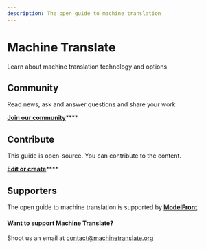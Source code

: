 ```yaml
---
description: The open guide to machine translation
---
```


# Machine Translate

Learn about machine translation technology and options

## Community

Read news, ask and answer questions and share your work

[**Join our community**](https://form.typeform.com/c/ndac7OIs)\*\*\*\*

## Contribute

This guide is open-source.  You can contribute to the content.

[**Edit or create**](https://github.com/machinetranslate/machinetranslate.org)\*\*\*\*

## Supporters

The open guide to machine translation is supported by [**ModelFront**](https://modelfront.com).

#### Want to support Machine Translate?

Shoot us an email at [contact@machinetranslate.org](mailto:contact@machinetranslate.org)

#### 

### 


